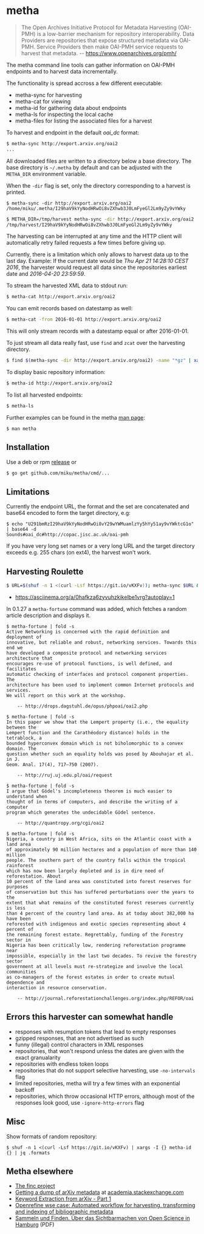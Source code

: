 metha
=====

> The Open Archives Initiative Protocol for Metadata Harvesting (OAI-PMH) is a
> low-barrier mechanism for repository interoperability. Data Providers are
> repositories that expose structured metadata via OAI-PMH. Service Providers
> then make OAI-PMH service requests to harvest that metadata. -- https://www.openarchives.org/pmh/

The metha command line tools can gather information on OAI-PMH endpoints and to
harvest data incrementally.

The functionality is spread accross a few different executable:

* metha-sync for harvesting
* metha-cat for viewing
* metha-id for gathering data about endpoints
* metha-ls for inspecting the local cache
* metha-files for listing the associated files for a harvest

To harvest and endpoint in the default *oai_dc* format:

```sh
$ metha-sync http://export.arxiv.org/oai2
...
```

All downloaded files are written to a directory below a base directory. The base
directory is `~/.metha` by default and can be adjusted with the `METHA_DIR`
environment variable.

When the `-dir` flag is set, only the directory corresponding to a harvest is printed.

```
$ metha-sync -dir http://export.arxiv.org/oai2
/home/miku/.metha/I29haV9kYyNodHRwOi8vZXhwb3J0LmFyeGl2Lm9yZy9vYWky
```

```sh
$ METHA_DIR=/tmp/harvest metha-sync -dir http://export.arxiv.org/oai2
/tmp/harvest/I29haV9kYyNodHRwOi8vZXhwb3J0LmFyeGl2Lm9yZy9vYWky
```

The harvesting can be interrupted at any time and the HTTP client will
automatically retry failed requests a few times before giving up.

Currently, there is a limitation which only allows to harvest data up to the
last day. Example: If the current date would be *Thu Apr 21 14:28:10 CEST
2016*, the harvester would request all data since the repositories earliest
date and *2016-04-20 23:59:59*.

To stream the harvested XML data to stdout run:

```sh
$ metha-cat http://export.arxiv.org/oai2
```

You can emit records based on datestamp as well:

```sh
$ metha-cat -from 2016-01-01 http://export.arxiv.org/oai2
```

This will only stream records with a datestamp equal or after 2016-01-01.

To just stream all data really fast, use `find` and `zcat` over the harvesting
directory.

```sh
$ find $(metha-sync -dir http://export.arxiv.org/oai2) -name "*gz" | xargs unpigz -c
```

To display basic repository information:

```sh
$ metha-id http://export.arxiv.org/oai2
```

To list all harvested endpoints:

```sh
$ metha-ls
```

Further examples can be found in the metha [man page](https://github.com/miku/metha/blob/master/docs/metha.md):

```
$ man metha
```

Installation
------------

Use a deb or rpm [release](https://github.com/miku/metha/releases) or

```sh
$ go get github.com/miku/metha/cmd/...
```

Limitations
-----------

Currently the endpoint URL, the format and the set are concatenated and base64
encoded to form the target directory, e.g:

```
$ echo "U291bmRzI29haV9kYyNodHRwOi8vY29wYWMuamlzYy5hYy51ay9vYWktcG1o" | base64 -d
Sounds#oai_dc#http://copac.jisc.ac.uk/oai-pmh
```

If you have very long set names or a very long URL and the target directory
exceeds e.g. 255 chars (on ext4), the harvest won't work.

Harvesting Roulette
-------------------

```sh
$ URL=$(shuf -n 1 <(curl -Lsf https://git.io/vKXFv)); metha-sync $URL && metha-cat $URL
```

* https://asciinema.org/a/0hafkza6zyvuhzkikelbe1vrg?autoplay=1

In 0.1.27 a `metha-fortune` command was added, which fetches a random article
description and displays it.

```shell
$ metha-fortune | fold -s
Active Networking is concerned with the rapid definition and deployment of
innovative, but reliable and robust, networking services. Towards this end we
have developed a composite protocol and networking services architecture that
encourages re-use of protocol functions, is well defined, and facilitates
automatic checking of interfaces and protocol component properties. The
architecture has been used to implement common Internet protocols and services.
We will report on this work at the workshop.

    -- http://drops.dagstuhl.de/opus/phpoai/oai2.php

$ metha-fortune | fold -s
In this paper we show that the Lempert property (i.e., the equality between the
Lempert function and the Carathéodory distance) holds in the tetrablock, a
bounded hyperconvex domain which is not biholomorphic to a convex domain. The
question whether such an equality holds was posed by Abouhajar et al. in J.
Geom. Anal. 17(4), 717–750 (2007).

    -- http://ruj.uj.edu.pl/oai/request

$ metha-fortune | fold -s
I argue that Gödel's incompleteness theorem is much easier to understand when
thought of in terms of computers, and describe the writing of a computer
program which generates the undecidable Gödel sentence.

    -- http://quantropy.org/cgi/oai2

$ metha-fortune | fold -s
Nigeria, a country in West Africa, sits on the Atlantic coast with a land area
of approximately 90 million hectares and a population of more than 140 million
people. The southern part of the country falls within the tropical rainforest
which has now been largely depleted and is in dire need of reforestation. About
10 percent of the land area was constituted into forest reserves for purposes
of conservation but this has suffered perturbations over the years to the
extent that what remains of the constituted forest reserves currently is less
than 4 percent of the country land area. As at today about 382,000 ha have been
reforested with indigenous and exotic species representing about 4 percent of
the remaining forest estate. Regrettably, funding of the Forestry sector in
Nigeria has been critically low, rendering reforestation programme near
impossible, especially in the last two decades. To revive the forestry sector
government at all levels must re-strategize and involve the local communities
as co-managers of the forest estates in order to create mutual dependence and
interaction in resource conservation.

    -- http://journal.reforestationchallenges.org/index.php/REFOR/oai
```

Errors this harvester can somewhat handle
-----------------------------------------

* responses with resumption tokens that lead to empty responses
* gzipped responses, that are not advertised as such
* funny (illegal) control characters in XML responses
* repositories, that won't respond unless the dates are given with the exact granualarity
* repositories with endless token loops
* repositories that do not support selective harvesting, use `-no-intervals` flag
* limited repositories, metha will try a few times with an exponential backoff
* repositories, which throw occasional HTTP errors, although most of the responses look good, use `-ignore-http-errors` flag

Misc
----

Show formats of random repository:

```shell
$ shuf -n 1 <(curl -Lsf https://git.io/vKXFv) | xargs -I {} metha-id {} | jq .formats
```

Metha elsewhere
---------------

* [The finc project](https://finc.info/de/datenquellen)
* [Getting a dump of arXiv metadata](https://academia.stackexchange.com/questions/38969/getting-a-dump-of-arxiv-metadata) at [academia.stackexchange.com](https://academia.stackexchange.com/)
* [Keyword Extraction from arXiv - Part 1](http://akumano.xyz/posts/arxiv-keyword-extraction-part1/)
* [Openrefine wse case: Automated workflow for harvesting, transforming and indexing of bibliographic metadata](https://groups.google.com/forum/#!topic/openrefine/RqQwlF-ll1c)
* [Sammeln und Finden. Über das Sichtbarmachen von Open Science in Hamburg](https://opus4.kobv.de/opus4-bib-info/files/3645/HOS+Bibliothekartag.pdf) (PDF)

